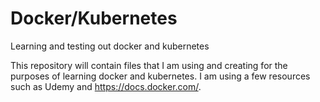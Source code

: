 # Docker/Kubernetes

Learning and testing out docker and kubernetes

This repository will contain files that I am using and creating for the purposes of learning docker and kubernetes. I am using a few resources such as Udemy and https://docs.docker.com/.
